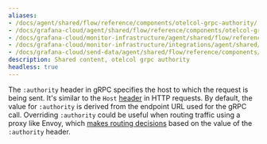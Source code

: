 ```yaml
---
aliases:
- /docs/agent/shared/flow/reference/components/otelcol-grpc-authority/
- /docs/grafana-cloud/agent/shared/flow/reference/components/otelcol-grpc-authority/
- /docs/grafana-cloud/monitor-infrastructure/agent/shared/flow/reference/components/otelcol-grpc-authority/
- /docs/grafana-cloud/monitor-infrastructure/integrations/agent/shared/flow/reference/components/otelcol-grpc-authority/
- /docs/grafana-cloud/send-data/agent/shared/flow/reference/components/otelcol-grpc-authority/
description: Shared content, otelcol grpc authority
headless: true
---
```


The `:authority` header in gRPC specifies the host to which the request is being sent.
It's similar to the `Host` [header][HTTP host header] in HTTP requests.
By default, the value for `:authority` is derived from the endpoint URL used for the gRPC call.
Overriding `:authority` could be useful when routing traffic using a proxy like Envoy, which [makes routing decisions][Envoy route matching] based on the value of the `:authority` header.

[HTTP host header]: https://developer.mozilla.org/en-US/docs/Web/HTTP/Headers/Host
[Envoy route matching]: https://www.envoyproxy.io/docs/envoy/latest/configuration/http/http_conn_man/route_matching

